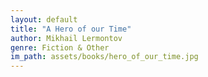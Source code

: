 ```yaml
---
layout: default
title: "A Hero of our Time"
author: Mikhail Lermontov
genre: Fiction & Other
im_path: assets/books/hero_of_our_time.jpg
---
```

